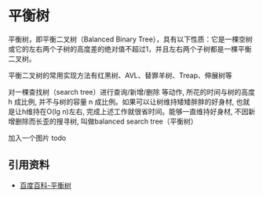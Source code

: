 # 平衡树

平衡树，即平衡二叉树（Balanced Binary Tree），具有以下性质：它是一棵空树或它的左右两个子树的高度差的绝对值不超过1，并且左右两个子树都是一棵平衡二叉树。

平衡二叉树的常用实现方法有红黑树、AVL、替罪羊树、Treap、伸展树等


对一棵查找树（search tree）进行查询/新增/删除 等动作, 所花的时间与树的高度h 成比例, 并不与树的容量 n 成比例。如果可以让树维持矮矮胖胖的好身材, 也就是让h维持在O(lg n)左右, 完成上述工作就很省时间。能够一直维持好身材, 不因新增删除而长歪的搜寻树, 叫做balanced search tree（平衡树）


加入一个图片 todo
## 引用资料

 - [百度百科-平衡树](https://baike.baidu.com/item/%E5%B9%B3%E8%A1%A1%E6%A0%91/7641279?fr=aladdin)
